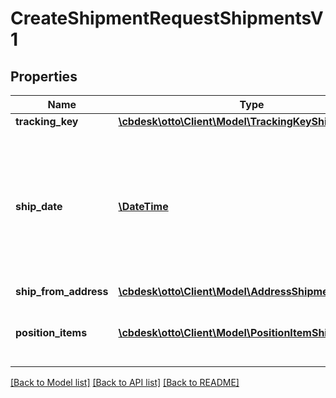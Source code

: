 # CreateShipmentRequestShipmentsV1

## Properties
Name | Type | Description | Notes
------------ | ------------- | ------------- | -------------
**tracking_key** | [**\cbdesk\otto\Client\Model\TrackingKeyShipmentsV1**](TrackingKeyShipmentsV1.md) |  | 
**ship_date** | [**\DateTime**](\DateTime.md) | The date that the shipment is handed over to the carrier. Must be a valid UTC dateTime according to ISO 8601. | 
**ship_from_address** | [**\cbdesk\otto\Client\Model\AddressShipmentsV1**](AddressShipmentsV1.md) |  | 
**position_items** | [**\cbdesk\otto\Client\Model\PositionItemShipmentsV1[]**](PositionItemShipmentsV1.md) | The position items included in shipment. | 

[[Back to Model list]](../../README.md#documentation-for-models) [[Back to API list]](../../README.md#documentation-for-api-endpoints) [[Back to README]](../../README.md)

